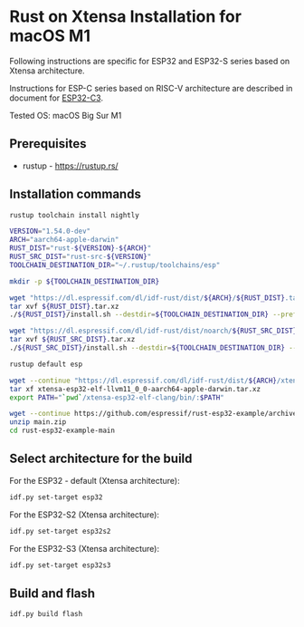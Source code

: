 # Rust on Xtensa Installation for macOS M1

Following instructions are specific for ESP32 and ESP32-S series based on Xtensa architecture.

Instructions for ESP-C series based on RISC-V architecture are described in document for [ESP32-C3](../README.md#esp32-c3).

Tested OS: macOS Big Sur M1

## Prerequisites

- rustup - https://rustup.rs/

## Installation commands

```sh
rustup toolchain install nightly

VERSION="1.54.0-dev"
ARCH="aarch64-apple-darwin"
RUST_DIST="rust-${VERSION}-${ARCH}"
RUST_SRC_DIST="rust-src-${VERSION}"
TOOLCHAIN_DESTINATION_DIR="~/.rustup/toolchains/esp"

mkdir -p ${TOOLCHAIN_DESTINATION_DIR}

wget "https://dl.espressif.com/dl/idf-rust/dist/${ARCH}/${RUST_DIST}.tar.xz"
tar xvf ${RUST_DIST}.tar.xz
./${RUST_DIST}/install.sh --destdir=${TOOLCHAIN_DESTINATION_DIR} --prefix="" --without=rust-docs

wget "https://dl.espressif.com/dl/idf-rust/dist/noarch/${RUST_SRC_DIST}.tar.xz"
tar xvf ${RUST_SRC_DIST}.tar.xz
./${RUST_SRC_DIST}/install.sh --destdir=${TOOLCHAIN_DESTINATION_DIR} --prefix="" --without=rust-docs

rustup default esp

wget --continue "https://dl.espressif.com/dl/idf-rust/dist/${ARCH}/xtensa-esp32-elf-llvm11_0_0-aarch64-apple-darwin.tar.xz"
tar xf xtensa-esp32-elf-llvm11_0_0-aarch64-apple-darwin.tar.xz
export PATH="`pwd`/xtensa-esp32-elf-clang/bin/:$PATH"

wget --continue https://github.com/espressif/rust-esp32-example/archive/refs/heads/main.zip
unzip main.zip
cd rust-esp32-example-main
```

## Select architecture for the build

For the ESP32 - default (Xtensa architecture):

```sh
idf.py set-target esp32
```

For the ESP32-S2 (Xtensa architecture):

```sh
idf.py set-target esp32s2
```

For the ESP32-S3 (Xtensa architecture):

```sh
idf.py set-target esp32s3
```

## Build and flash

```sh
idf.py build flash
```

